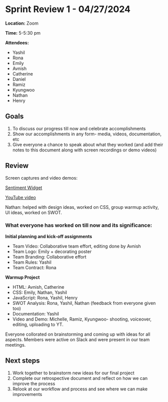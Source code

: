 # Sprint Review 1 - 04/27/2024

**Location:** Zoom

**Time:** 5-5:30 pm

**Attendees:**
- Yashil
- Rona
- Emily
- Avnish
- Catherine
- Daniel
- Ramiz
- Kyungwoo
- Nathan
- Henry

## Goals

1. To discuss our progress till now and celebrate accomplishments
2. Show our accomplishments in any form- media, videos, documentation, etc
3. Give everyone a chance to speak about what they worked (and add their notes to this document along with screen recordings or demo videos) 

## Review 

Screen captures and video demos:

[Sentiment Widget](https://cse110-sp24-group6.github.io/warmup-exercise/)

[YouTube video](https://www.youtube.com/watch?si=caBDOaxInNve_0Tk&v=CJLImV_TEks&feature=youtu.be)

Nathan: helped with design ideas, worked on CSS, group warmup activity, UI ideas, worked on SWOT.

### What everyone has worked on till now and its significance:

**Initial planning and kick-off assignments**
- Team Video: Collaborative team effort, editing done by Avnish
- Team Logo:  Emily + decorating poster
- Team Branding: Collaborative effort
- Team Rules: Yashil
- Team Contract: Rona

**Warmup Project**
- HTML: Avnish, Catherine
- CSS: Emily, Nathan, Yashil
- JavaScript: Rona, Yashil, Henry
- SWOT Analysis: Rona, Yashil, Nathan (feedback from everyone given too)
- Documentation: Yashil
- Video and Demo:  Michelle, Ramiz, Kyungwoo- shooting, voiceover, editing, uploading to YT.

Everyone collorated on brainstorming and coming up with ideas for all aspects. Members were active on Slack and were present in our team meetings.

## Next steps

1. Work together to brainstorm new ideas for our final project
2. Complete our retrospective document and reflect on how we can improve the process
3. Relook at our workflow and process and see where we can make improvements

